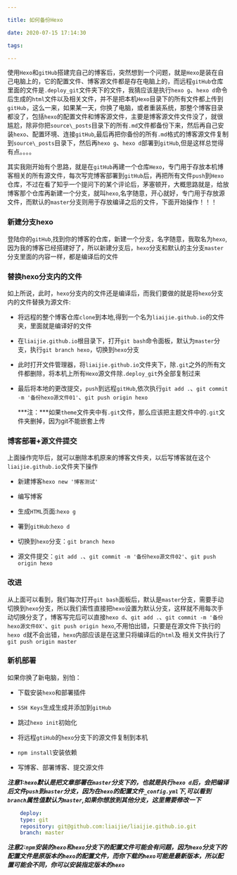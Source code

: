 ```yaml
---

title: 如何备份Hexo

date: 2020-07-15 17:14:30

tags:

---
```


​	使用`Hexo`和`gitHub`搭建完自己的博客后，突然想到一个问题，就是`Hexo`是装在自己电脑上的，它的配置文件、博客源文件都是存在电脑上的，而远程`gitHub`仓库里面的文件是`.deploy_git`文件夹下的文件，我猜应该是执行`hexo g`、`hexo d`命令后生成的`html`文件以及相关文件，并不是把本机`Hexo`目录下的所有文件都上传到`gitHub`，这么一来，如果某一天，你换了电脑，或者重装系统，那整个博客目录都没了，包括`hexo`的配置文件和博客源文件，主要是博客源文件文件没了，就很尴尬，除非你把`source\_posts`目录下的所有`.md`文件都备份下来，然后再自己安装`hexo`、配置环境、连接`gitHub`,最后再把你备份的所有`.md`格式的博客源文件复制到`source\_posts`目录下，然后再`hexo g`、`hexo d`部署到`gitHub`,但是这样总觉得有点。。。。
<!--more-->
​	其实我刚开始有个思路，就是在`gitHub`再建一个仓库`Hexo`，专门用于存放本机博客相关的所有源文件，每次写完博客部署到`gitHub`后，再把所有文件`push`到`Hexo`仓库，不过在看了知乎一个提问下的某个评论后，茅塞顿开，大概思路就是，给放博客那个仓库再新建一个分支，就叫`hexo`,名字随意，开心就好，专门用于存放源文件，而默认的`master`分支则用于存放编译之后的文件，下面开始操作！！！


### 新建分支hexo

登陆你的`gitHub`,找到你的博客的仓库，新建一个分支，名字随意，我取名为`hexo`,因为我的博客已经搭建好了，所以新建分支后，`hexo`分支和默认的主分支`master`分支里面的内容一样，都是编译后的文件

### 替换hexo分支内的文件

如上所说，此时，`hexo`分支内的文件还是编译后，而我们要做的就是将`hexo`分支内的文件替换为源文件:

+ 将远程的整个博客仓库`clone`到本地,得到一个名为`liaijie.github.io`的文件夹，里面就是编译好的文件

+ 在`liaijie.github.io`根目录下，打开`git bash`命令面板，默认为`master`分支，执行`git branch hexo`，切换到`hexo`分支

+ 此时打开文件管理器，将`liaijie.github.io`文件夹下，除`.git`之外的所有文件都删除，将本机上所有`Hexo`源文件除`.deploy_git`外全部复制过来

+ 最后将本地的更改提交，`push`到远程`gitHub`,依次执行`git add .`、`git commit -m '备份hexo源文件01'`、`git push origin hexo`

  ***注：***如果`theme`文件夹中有`.git`文件，那么应该把主题文件中的`.git`文件夹删掉，因为git不能嵌套上传

### 博客部署+源文件提交

  上面操作完毕后，就可以删除本机原来的博客文件夹，以后写博客就在这个`liaijie.github.io`文件夹下操作

+ 新建博客`hexo new '博客测试'`  

+ 编写博客

+ 生成`HTML`页面:`hexo g`  

+ 署到`gitHub`:`hexo d`  

+ 切换到`hexo`分支：`git branch hexo`

+ 源文件提交：`git add .`、`git commit -m '备份hexo源文件02'`、`git push origin hexo`                                                                                         

### 改进

从上面可以看到，我们每次打开`git bash`面板后，默认是`master`分支，需要手动切换到`hexo`分支，所以我们索性直接把`hexo`设置为默认分支，这样就不用每次手动切换分支了，博客写完后可以直接`hexo d`、`git add .`、`git commit -m '备份hexo源文件0X'`、`git push origin hexo`,不用怕出错，只要是在源文件下执行的`hexo d`就不会出错，`hexo`内部应该是在这里只将编译后的`html`及 相关文件执行了`git push origin master`

### 新机部署

如果你换了新电脑，别怕：

+ 下载安装`hexo`和部署插件

+ `SSH Keys`生成生成并添加到`gitHub`

+ 跳过`hexo init`初始化

+ 将远程`gtiHub`的`hexo`分支下的源文件复制到本机

+ `npm install`安装依赖

+ 写博客、部署博客、提交源文件

***注意1:`hexo`默认是把文章部署在`master`分支下的，也就是执行`hexo d`后，会把编译后文件`push`到`master`分支，因为在`hexo`的配置文件`_config.yml`下,可以看到`branch`属性值默认为`master`,如果你想放到其他分支，这里需要修改一下***

```yml
    deploy:
    type: git
    repository: git@github.com:liaijie/liaijie.github.io.git
    branch: master
```


***注意2:`npm`安装的`hexo`和`hexo`分支下的配置文件可能会有问题，因为`hexo`分支下的配置文件是原版本的`hexo`的配置文件，而你下载的`hexo`可能是最新版本，所以配置可能会不同，你可以安装指定版本的`hexo`***
